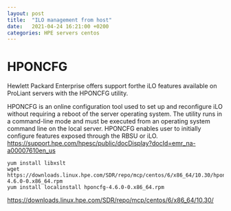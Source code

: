 ```yaml
---
layout: post
title:  "ILO management from host"
date:   2021-04-24 16:21:00 +0200
categories: HPE servers centos 
---
```

# HPONCFG
Hewlett Packard Enterprise offers support forthe iLO features available on ProLiant servers with the HPONCFG utility.<br>

HPONCFG is an online configuration tool used to set up and reconfigure iLO without requiring a reboot of the server operating system. The utility runs in a command-line mode and must be executed from an operating system command line on the local server. HPONCFG enables user to initially configure features exposed through the RBSU or iLO.<br>
https://support.hpe.com/hpesc/public/docDisplay?docId=emr_na-a00007610en_us
<br>
```
yum install libxslt
wget https://downloads.linux.hpe.com/SDR/repo/mcp/centos/6/x86_64/10.30/hponcfg-4.6.0-0.x86_64.rpm
yum install localinstall hponcfg-4.6.0-0.x86_64.rpm
```

https://downloads.linux.hpe.com/SDR/repo/mcp/centos/6/x86_64/10.30/